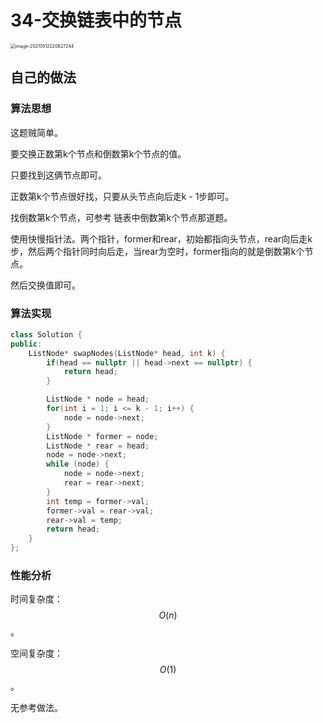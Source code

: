# 34-交换链表中的节点

<img src="https://crayon-1302863897.cos.ap-beijing.myqcloud.com/image/image-20210512220827244.png" alt="image-20210512220827244" style="zoom:50%;" />



## 自己的做法

### 算法思想

这题贼简单。

要交换正数第k个节点和倒数第k个节点的值。

只要找到这俩节点即可。

正数第k个节点很好找，只要从头节点向后走k - 1步即可。

找倒数第k个节点，可参考 链表中倒数第k个节点那道题。

使用快慢指针法。两个指针，former和rear，初始都指向头节点，rear向后走k步，然后两个指针同时向后走，当rear为空时，former指向的就是倒数第k个节点。

然后交换值即可。

### 算法实现

```c++
class Solution {
public:
    ListNode* swapNodes(ListNode* head, int k) {
        if(head == nullptr || head->next == nullptr) {
            return head;
        }

        ListNode * node = head;
        for(int i = 1; i <= k - 1; i++) {
            node = node->next;
        }
        ListNode * former = node;
        ListNode * rear = head;
        node = node->next;
        while (node) {
            node = node->next;
            rear = rear->next;
        }
        int temp = former->val;
        former->val = rear->val;
        rear->val = temp;
        return head;
    }
};
```



### 性能分析

时间复杂度：$$O(n)$$。

空间复杂度：$$O(1)$$。



无参考做法。